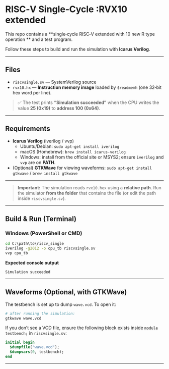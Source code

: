 # RISC‑V Single‑Cycle :RVX10 extended

This repo contains a **single‑cycle RISC‑V extended with 10 new R type operation ** and a  test program.


Follow these steps to build and run the simulation with **Icarus Verilog**.

---

## Files

- `riscvsingle.sv` — SystemVerilog source
- `rvx10.hx` — **Instruction memory image** loaded by `$readmemh` (one 32‑bit hex word per line).


> ✅ The test prints **“Simulation succeeded”** when the CPU writes the value **25 (0x19)** to **address 100 (0x64)**.

---

## Requirements

- **Icarus Verilog** (iverilog / vvp)
  - Ubuntu/Debian: `sudo apt-get install iverilog`
  - macOS (Homebrew): `brew install icarus-verilog`
  - Windows: install from the official site or MSYS2; ensure `iverilog` and `vvp` are on **PATH**.
- (Optional) **GTKWave** for viewing waveforms: `sudo apt-get install gtkwave` / `brew install gtkwave`

---


> **Important:** The simulation reads `rvx10.hex` using a **relative path**. Run the simulator **from the folder** that contains the file (or edit the path inside `riscvsingle.sv`).

---

## Build & Run (Terminal)




### Windows (PowerShell or CMD)
```bat
cd C:\path\to\riscv_single
iverilog -g2012 -o cpu_tb riscvsingle.sv
vvp cpu_tb
```

**Expected console output**
```
Simulation succeeded
```

---



## Waveforms (Optional, with GTKWave)

The testbench is set up to dump `wave.vcd`. To open it:

```bash
# after running the simulation:
gtkwave wave.vcd
```

If you don’t see a VCD file, ensure the following block exists inside `module testbench;` in `riscvsingle.sv`:
```systemverilog
initial begin
  $dumpfile("wave.vcd");
  $dumpvars(0, testbench);
end
```


---


